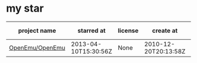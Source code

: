 # my star


| project name | starred at | license | create at | pushed at | primary language | total starred | total forked | total pr | last pr at | total cm | last cm at| 
| --- | --- | --- | --- | --- | --- | --- | --- | --- | --- | --- | --- |
|[OpenEmu/OpenEmu](https://github.com/OpenEmu/OpenEmu)|2013-04-10T15:30:56Z|None|2010-12-20T20:13:58Z|2017-07-24T06:01:53Z|Objective-C|7812|800|242|2017-07-21T15:20:48Z|56|2017-05-30T07:02:23Z|
